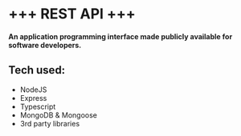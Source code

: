 # +++ REST API +++

#### An application programming interface made publicly available for software developers.

## Tech used:

-   NodeJS
-   Express
-   Typescript
-   MongoDB & Mongoose
-   3rd party libraries
